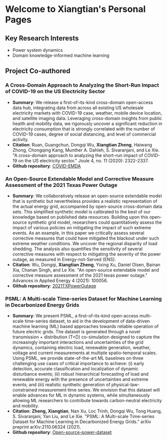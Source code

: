 # Welcome to Xiangtian's Personal Pages
## Key Research Interests
- Power system dynamics
- Domain knowledge-informed machine learning

## Project Co-authored
### A Cross-Domain Approach to Analyzing the Short-Run Impact of COVID-19 on the US Electricity Sector
- **Summary**: We release a first-of-its-kind cross-domain open-access data hub, integrating data from across all existing US wholesale electricity markets with COVID-19 case, weather, mobile device location, and satellite imaging data. Leveraging cross-domain insights from public health and mobility data, we rigorously uncover a significant reduction in electricity consumption that is strongly correlated with the number of COVID-19 cases, degree of social distancing, and level of commercial activity.
- **Citation**: Ruan, Guangchun, Dongqi Wu, **Xiangtian Zheng**, Haiwang Zhong, Chongqing Kang, Munther A. Dahleh, S. Sivaranjani, and Le Xie. "A cross-domain approach to analyzing the short-run impact of COVID-19 on the US electricity sector." Joule 4, no. 11 (2020): 2322-2337.
- **Github repository**: [COVID-EMDA](https://github.com/tamu-engineering-research/COVID-EMDA)

### An Open-Source Extendable Model and Corrective Measure Assessment of the 2021 Texas Power Outage
- **Summary**: We collaboratively release an open-source extendable model that is synthetic but nevertheless provides a realistic representation of the actual energy grid, accompanied by open-source cross-domain data sets. This simplified synthetic model is calibrated to the best of our knowledge based on published data resources. Building upon this open-source synthetic grid model, researchers could quantitatively assess the impact of various policies on mitigating the impact of such extreme events. As an example, in this paper we critically assess several corrective measures that could have mitigated the blackout under such extreme weather conditions. We uncover the regional disparity of load shedding. The analysis also quantifies the sensitivity of several corrective measures with respect to mitigating the severity of the power outage, as measured in Energy-not-Served (ENS).
- **Citation**: Wu, Dongqi, **Xiangtian Zheng**, Yixing Xu, Daniel Olsen, Bainan Xia, Chanan Singh, and Le Xie. "An open-source extendable model and corrective measure assessment of the 2021 texas power outage." Advances in Applied Energy 4 (2021): 100056.
- **Github repository**: [2021TXPowerOutage](https://github.com/tamu-engineering-research/2021TXPowerOutage)


### PSML: A Multi-scale Time-series Dataset for Machine Learning in Decarbonized Energy Grids
- **Summary**: We present PSML, a first-of-its-kind open-access multi-scale time-series dataset, to aid in the development of data-driven machine learning (ML) based approaches towards reliable operation of future electric grids. The dataset is generated through a novel transmission + distribution (T+D) co-simulation designed to capture the increasingly important interactions and uncertainties of the grid dynamics, containing electric load, renewable generation, weather, voltage and current measurements at multiple spatio-temporal scales. Using PSML, we provide state-of-the-art ML baselines on three challenging use cases of critical importance to achieve: (i) early detection, accurate classification and localization of dynamic disturbance events; (ii) robust hierarchical forecasting of load and renewable energy with the presence of uncertainties and extreme events; and (iii) realistic synthetic generation of physical-law-constrained measurement time series. We envision that this dataset will enable advances for ML in dynamic systems, while simultaneously allowing ML researchers to contribute towards carbon-neutral electricity and mobility.
- **Citation**: **Zheng, Xiangtian**, Nan Xu, Loc Trinh, Dongqi Wu, Tong Huang, S. Sivaranjani, Yan Liu, and Le Xie. "PSML: A Multi-scale Time-series Dataset for Machine Learning in Decarbonized Energy Grids." arXiv preprint arXiv:2110.06324 (2021).
- **Github repository**: [Open-source-power-dataset](https://github.com/tamu-engineering-research/Open-source-power-dataset)

